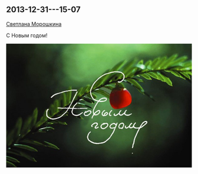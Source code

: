 ## 2013-12-31---15-07

[Светлана Морошкина](https://vk.com/id4454398)

С Новым годом!

![2013-12-31---15-07.jpg](2013-12-31---15-07.jpg)
